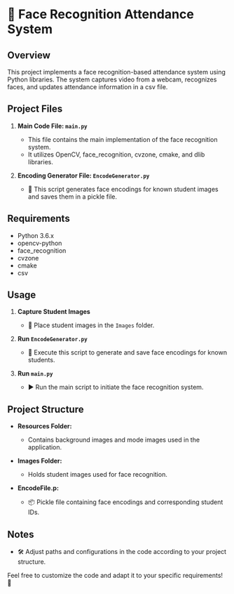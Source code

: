 # 📌 Face Recognition Attendance System 

## Overview

This project implements a face recognition-based attendance system using Python libraries. The system captures video from a webcam, recognizes faces, and updates attendance information in a csv file. 
## Project Files

1. **Main Code File: `main.py`**
   - This file contains the main implementation of the face recognition system.
   - It utilizes OpenCV, face_recognition, cvzone, cmake, and dlib libraries.

2. **Encoding Generator File: `EncodeGenerator.py`**
   - 🚀 This script generates face encodings for known student images and saves them in a pickle file.
   
## Requirements

- Python 3.6.x
- opencv-python
- face_recognition
- cvzone
- cmake
- csv

## Usage

1. **Capture Student Images**
   - 📸 Place student images in the `Images` folder.

3. **Run `EncodeGenerator.py`**
   - 🚀 Execute this script to generate and save face encodings for known students.

4. **Run `main.py`**
   - ▶️ Run the main script to initiate the face recognition system.

## Project Structure

- **Resources Folder:**
  - Contains background images and mode images used in the application.

- **Images Folder:**
  - Holds student images used for face recognition.

- **EncodeFile.p:**
  - 📦 Pickle file containing face encodings and corresponding student IDs.

## Notes
- 🛠️ Adjust paths and configurations in the code according to your project structure.

Feel free to customize the code and adapt it to your specific requirements! 🚀
